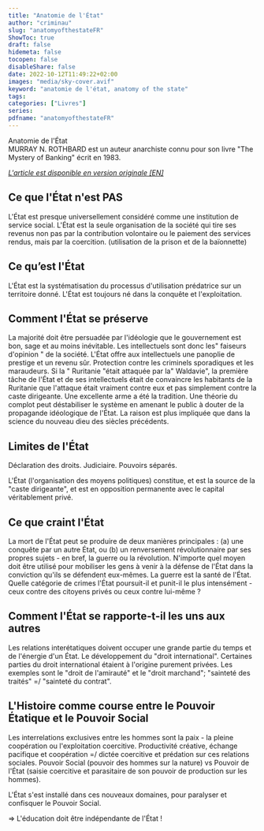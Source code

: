 ```yaml
---
title: "Anatomie de l'État"
author: "criminau"
slug: "anatomyofthestateFR"
ShowToc: true
draft: false
hidemeta: false
tocopen: false
disableShare: false
date: 2022-10-12T11:49:22+02:00
images: "media/sky-cover.avif"
keyword: "anatomie de l'état, anatomy of the state"
tags:
categories: ["Livres"]
series:
pdfname: "anatomyofthestateFR"
---
```


Anatomie de l'État  
MURRAY N. ROTHBARD est un auteur anarchiste connu pour son livre "The Mystery of Banking" écrit en 1983.
<!--more-->

*[L'article est disponible en version originale [EN]](https://criminau.xyz/anatomyofthestateEN.txt)*

## Ce que l'État n'est PAS

L'État est presque universellement considéré comme une institution de service social.
L'État est la seule organisation de la société qui tire ses revenus non pas par la contribution volontaire ou le paiement des services rendus, mais par la coercition.
(utilisation de la prison et de la baïonnette)

## Ce qu’est l'État

L'État est la systématisation du processus d'utilisation prédatrice sur un territoire donné.
L'État est toujours né dans la conquête et l'exploitation.

## Comment l'État se préserve

La majorité doit être persuadée par l'idéologie que le gouvernement est bon, sage et au moins inévitable.
Les intellectuels sont donc les" faiseurs d'opinion " de la société.
L'État offre aux intellectuels une panoplie de prestige et un revenu sûr.
Protection contre les criminels sporadiques et les maraudeurs.
Si la " Ruritanie "était attaquée par la" Waldavie", la première tâche de l'État et de ses intellectuels était de convaincre les habitants de la Ruritanie que l'attaque était vraiment contre eux et pas simplement contre la caste dirigeante.
Une excellente arme a été la tradition.
Une théorie du complot peut déstabiliser le système en amenant le public à douter de la propagande idéologique de l'État.
La raison est plus impliquée que dans la science du nouveau dieu des siècles précédents.

## Limites de l'État

Déclaration des droits.
Judiciaire.
Pouvoirs séparés.

L'État (l'organisation des moyens politiques) constitue, et est la source de la "caste dirigeante", et est en opposition permanente avec le capital véritablement privé.

## Ce que craint l'État

La mort de l'État peut se produire de deux manières principales :
(a) une conquête par un autre État, ou (b) un renversement révolutionnaire par ses propres sujets - en bref, la guerre ou la révolution.
N'importe quel moyen doit être utilisé pour mobiliser les gens à venir à la défense de l'État dans la conviction qu'ils se défendent eux-mêmes.
La guerre est la santé de l'État.
Quelle catégorie de crimes l'État poursuit-il et punit-il le plus intensément - ceux contre des citoyens privés ou ceux contre lui-même ?

## Comment l'État se rapporte-t-il les uns aux autres

Les relations interétatiques doivent occuper une grande partie du temps et de l'énergie d'un État.
Le développement du "droit international".
Certaines parties du droit international étaient à l'origine purement privées. Les exemples sont le "droit de l'amirauté" et le "droit marchand"; "sainteté des traités" =/ "sainteté du contrat".

## L'Histoire comme course entre le Pouvoir Étatique et le Pouvoir Social

Les interrelations exclusives entre les hommes sont la paix - la pleine coopération ou l'exploitation coercitive.
Productivité créative, échange pacifique et coopération =/ dictée coercitive et prédation sur ces relations sociales.
Pouvoir Social (pouvoir des hommes sur la nature) vs Pouvoir de l'État (saisie coercitive et parasitaire de son pouvoir de production sur les hommes).

L'État s'est installé dans ces nouveaux domaines, pour paralyser et confisquer le Pouvoir Social.

=> L'éducation doit être indépendante de l'État !
